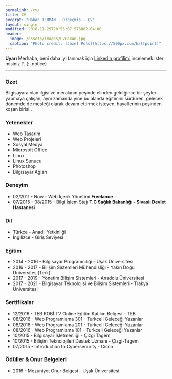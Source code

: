 ```yaml
---
permalink: /cv/
title: CV
excerpt: "Hakan TERMAN - Özgeçmiş - CV"
layout: single
modified: 2018-11-29T20:53:07.573882-04:00
header:
  image: /assets/images/CVHakan.jpg
  caption: "Photo credit: [Jozef Polc](https://500px.com/halfpoint)"
---
```


**Uyarı** Merhaba, beni daha iyi tanımak için  [LinkedIn profilimi](http://linkedin.com/in/HakanTerman) incelemek ister misiniz ?.
{: .notice}

---

### Özet

Bilgisayara olan ilgisi ve merakının peşinde elinden geldiğince bir şeyler yapmaya çalışan, aynı zamanda yine bu alanda eğitimini sürdüren, gelecek dönemde de mesleği olarak devam ettirmek isteyen, hayallerinin peşinden koşan birisi..

### Yetenekler

* Web Tasarım
* Web Projeleri
* Sosyal Medya
* Microsoft Office
* Linux
* Linux Sunucu
* Photoshop
* Bilgisayar Ağları

### Deneyim

* 02/2011 - Now - Web İçerik Yönetimi  **Freelance**
* 07/2015 - 08/2015 - Bilgi İşlem Stajı **T.C Sağlık Bakanlığı - Sivaslı Devlet Hastanesi**

### Dil

* Türkçe - Anadil Yetkinliği
* İngilizce - Giriş Seviyesi

### Eğitim

* 2014 - 2016 - Bilgisayar Programcılığı - Uşak Üniversitesi
* 2016 - 2017 - Bilişim Sistemleri Mühendisliği - Yakın Doğu Üniversitesi(Terk)
* 2017 - 2019 - Yönetim Bilişim Sistemleri - Anadolu Üniversitesi
* 2017 - 2021 - Bilgisayar Teknolojisi ve Bilişim Sistemleri - Trakya Üniversitesi

### Sertifikalar

* 12/2016 - TEB KOBİ TV Online Eğitim Katılım Belgesi - TEB
* 08/2016 - Web Programlama 301 - Turkcell Geleceği Yazanlar
* 08/2016 - Web Programlama 201 - Turkcell Geleceği Yazanlar
* 08/2016 - Web Programlama 101 - Turkcell Geleceği Yazanlar
* 10/2015 - Bilgisayar İşletmenliği - Çizgi Tagem
* 10/2015 - Bilişim Teknolojileri Destek Uzmanı - Çizgi-Tagem
* 07/2015 - Introduction to Cybersecurity - Cisco

### Ödüller & Onur Belgeleri

* 2016 - Mezuniyet Onur Belgesi - Uşak Üniversitesi
